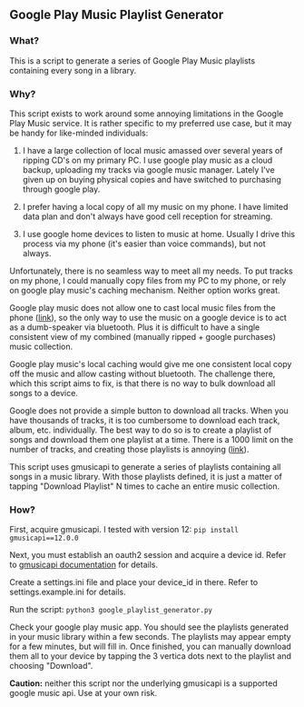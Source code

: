 ## Google Play Music Playlist Generator

### What?
This is a script to generate a series of Google Play Music playlists containing every song in a library.

### Why?
This script exists to work around some annoying limitations in the Google Play Music service. It is rather specific to my preferred use case, but it may be handy for like-minded individuals:

1. I have a large collection of local music amassed over several years of ripping CD's on my primary PC. I use google play music as a cloud backup, uploading my tracks via google music manager. Lately I've given up on buying physical copies and have switched to purchasing through google play.

2. I prefer having a local copy of all my music on my phone. I have limited data plan and don't always have good cell reception for streaming.

3. I use google home devices to listen to music at home. Usually I drive this process via my phone (it's easier than voice commands), but not always.

Unfortunately, there is no seamless way to meet all my needs. To put tracks on my phone, I could manually copy files from my PC to my phone, or rely on google play music's caching mechanism. Neither option works great.

Google play music does not allow one to cast local music files from the phone ([link][1]), so the only way to use the music on a google device is to act as a dumb-speaker via bluetooth. Plus it is difficult to have a single consistent view of my combined (manually ripped + google purchases) music collection.

Google play music's local caching would give me one consistent local copy off the music and allow casting without bluetooth. The challenge there, which this script aims to fix, is that there is no way to bulk download all songs to a device.

Google does not provide a simple button to download all tracks. When you have thousands of tracks, it is too cumbersome to download each track, album, etc. individually. The best way to do so is to create a playlist of songs and download them one playlist at a time. There is a 1000 limit on the number of tracks, and creating those playlists is annoying ([link][2]).

This script uses gmusicapi to generate a series of playlists containing all songs in a music library. With those playlists defined, it is just a matter of tapping "Download Playlist" N times to cache an entire music collection. 

[1]: https://productforums.google.com/forum/#!msg/play/MCr2OckaOt0/aw5uMq8mDQAJ
[2]: https://productforums.google.com/forum/#!msg/play/tCEea8gAKvQ/Leje9ie0BQAJ


### How?
First, acquire gmusicapi. I tested with version 12: `pip install gmusicapi==12.0.0`

Next, you must establish an oauth2 session and acquire a device id. Refer to [gmusicapi documentation](https://unofficial-google-music-api.readthedocs.io/en/latest/reference/mobileclient.html#setup-and-login) for details.

Create a settings.ini file and place your device_id in there. Refer to settings.example.ini for details.

Run the script: `python3 google_playlist_generator.py`

Check your google play music app. You should see the playlists generated in your music library within a few seconds. The playlists may appear empty for a few minutes, but will fill in. Once finished, you can manually download them all to your device by tapping the 3 vertica dots next to the playlist and choosing "Download".

**Caution:** neither this script nor the underlying gmusicapi is a supported google music api. Use at your own risk.

